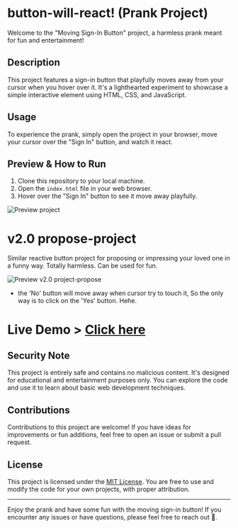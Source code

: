 # button-will-react! (Prank Project)

Welcome to the "Moving Sign-In Button" project, a harmless prank meant for fun and entertainment!

## Description

This project features a sign-in button that playfully moves away from your cursor when you hover over it. It's a lighthearted experiment to showcase a simple interactive element using HTML, CSS, and JavaScript.

## Usage

To experience the prank, simply open the project in your browser, move your cursor over the "Sign In" button, and watch it react.

## Preview & How to Run

1. Clone this repository to your local machine.
2. Open the `index.html` file in your web browser.
3. Hover over the "Sign In" button to see it move away playfully.

![Preview project](https://github.com/iamovi/button-will-react/blob/main/preview-project.png)

# v2.0 propose-project

Similar reactive button project for proposing or impressing your loved one in a funny way. Totally harmless. Can be used for fun.

![Preview v2.0 project-propose](https://github.com/iamovi/button-will-react/blob/main/preview-projectv2.png)
- the 'No' button will move away when cursor try to touch it, So the only way is to click on the 'Yes' button. Hehe.

# Live Demo > [Click here](https://button-will-react.netlify.app)


## Security Note

This project is entirely safe and contains no malicious content. It's designed for educational and entertainment purposes only. You can explore the code and use it to learn about basic web development techniques.

## Contributions

Contributions to this project are welcome! If you have ideas for improvements or fun additions, feel free to open an issue or submit a pull request.

## License

This project is licensed under the [MIT License](LICENSE). You are free to use and modify the code for your own projects, with proper attribution.

---

Enjoy the prank and have some fun with the moving sign-in button! If you encounter any issues or have questions, please feel free to reach out 💖.

